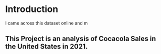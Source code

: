 # Introduction
I came across this dataset online and m
## This Project is an analysis of Cocacola Sales in the United States in 2021.
### 

